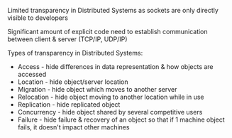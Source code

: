 Limited transparency in Distributed Systems as sockets are only directly visible to developers

Significant amount of explicit code need to establish communication between client & server (TCP/IP, UDP/IP)

Types of transparency in Distributed Systems:

- Access - hide differences in data representation & how objects are accessed
- Location - hide object/server location
- Migration - hide object which moves to another server
- Relocation - hide object moving to another location while in use
- Replication - hide replicated object
- Concurrency - hide object shared by several competitive users
- Failure - hide failure & recovery of an object so that if 1 machine object fails, it doesn't impact other machines